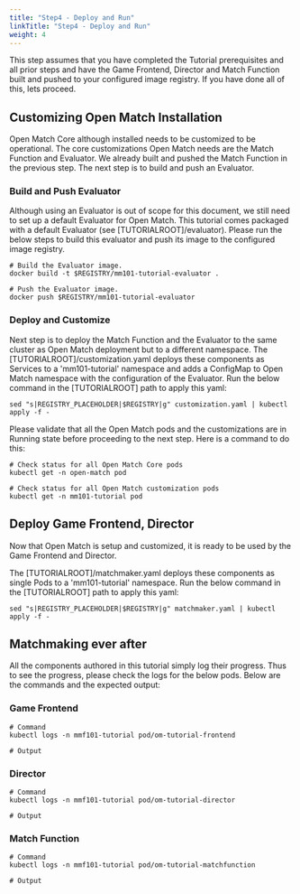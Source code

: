 ```yaml
---
title: "Step4 - Deploy and Run"
linkTitle: "Step4 - Deploy and Run"
weight: 4
---
```


This step assumes that you have completed the Tutorial prerequisites and all prior steps and have the Game Frontend, Director and Match Function built and pushed to your configured image registry. If you have done all of this, lets proceed.

## Customizing Open Match Installation

Open Match Core although installed needs to be customized to be operational. The core customizations Open Match needs are the Match Function and Evaluator. We already built and pushed the Match Function in the previous step. The next step is to build and push an Evaluator.

### Build and Push Evaluator

Although using an Evaluator is out of scope for this document, we still need to set up a default Evaluator for Open Match. This tutorial comes packaged with a default Evaluator (see [TUTORIALROOT]/evaluator). Please run the below steps to build this evaluator and push its image to the configured image registry.

```
# Build the Evaluator image.
docker build -t $REGISTRY/mm101-tutorial-evaluator .

# Push the Evaluator image.
docker push $REGISTRY/mm101-tutorial-evaluator
```

### Deploy and Customize

Next step is to deploy the Match Function and the Evaluator to the same cluster as Open Match deployment but to a different namespace. The [TUTORIALROOT]/customization.yaml deploys these components as Services to a 'mm101-tutorial' namespace and adds a ConfigMap to Open Match namespace with the configuration of the Evaluator. Run the below command in the [TUTORIALROOT] path to apply this yaml:

```
sed "s|REGISTRY_PLACEHOLDER|$REGISTRY|g" customization.yaml | kubectl apply -f -
```

Please validate that all the Open Match pods and the customizations are in Running state before proceeding to the next step. Here is a command to do this:

```
# Check status for all Open Match Core pods
kubectl get -n open-match pod

# Check status for all Open Match customization pods
kubectl get -n mm101-tutorial pod
```

## Deploy Game Frontend, Director

Now that Open Match is setup and customized, it is ready to be used by the Game Frontend and Director.

The [TUTORIALROOT]/matchmaker.yaml deploys these components as single Pods to a 'mm101-tutorial' namespace. Run the below command in the [TUTORIALROOT] path to apply this yaml:

```
sed "s|REGISTRY_PLACEHOLDER|$REGISTRY|g" matchmaker.yaml | kubectl apply -f -
```

## Matchmaking ever after

All the components authored in this tutorial simply log their progress. Thus to see the progress, please check the logs for the below pods. Below are the commands and the expected output:

### Game Frontend

```
# Command
kubectl logs -n mmf101-tutorial pod/om-tutorial-frontend

# Output

```

### Director

```
# Command
kubectl logs -n mmf101-tutorial pod/om-tutorial-director

# Output

```

### Match Function

```
# Command
kubectl logs -n mmf101-tutorial pod/om-tutorial-matchfunction

# Output

```
